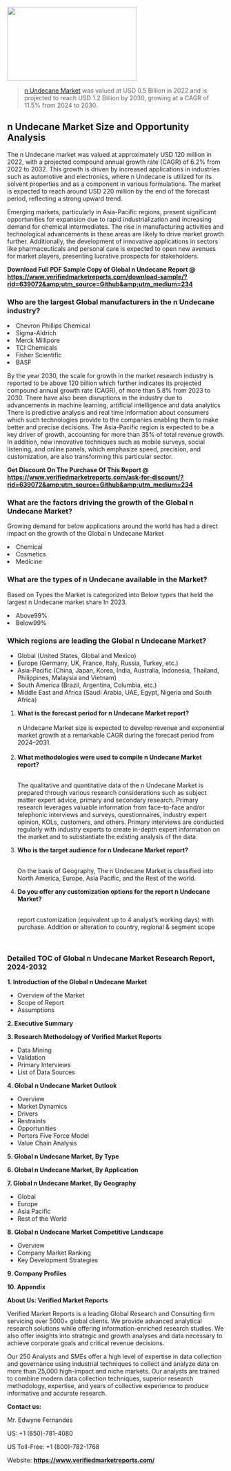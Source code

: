 
<img src="https://ffe5etoiles.com/wp-content/uploads/2024/12/MST1-300x171.png" alt="" width="300" height="171" class="alignnone size-medium wp-image-20088" /><blockquote><p><p><a href="https://www.verifiedmarketreports.com/download-sample/?rid=639072&utm_source=Github&utm_medium=234" target="_blank">n Undecane Market</a> was valued at USD 0.5 Billion in 2022 and is projected to reach USD 1.2 Billion by 2030, growing at a CAGR of 11.5% from 2024 to 2030.</p></blockquote><p><h2>n Undecane Market Size and Opportunity Analysis</h2> <p>The n Undecane market was valued at approximately USD 120 million in 2022, with a projected compound annual growth rate (CAGR) of 6.2% from 2022 to 2032. This growth is driven by increased applications in industries such as automotive and electronics, where n Undecane is utilized for its solvent properties and as a component in various formulations. The market is expected to reach around USD 220 million by the end of the forecast period, reflecting a strong upward trend.</p> <p>Emerging markets, particularly in Asia-Pacific regions, present significant opportunities for expansion due to rapid industrialization and increasing demand for chemical intermediates. The rise in manufacturing activities and technological advancements in these areas are likely to drive market growth further. Additionally, the development of innovative applications in sectors like pharmaceuticals and personal care is expected to open new avenues for market players, presenting lucrative prospects for stakeholders.</p> </p><p class=""><strong>Download Full PDF Sample Copy of Global n Undecane Report @ <a href="https://www.verifiedmarketreports.com/download-sample/?rid=639072&amp;utm_source=Github&amp;utm_medium=234" target="_blank">https://www.verifiedmarketreports.com/download-sample/?rid=639072&amp;utm_source=Github&amp;utm_medium=234</a></strong></p><h3 id="" class="">Who are the largest Global manufacturers in the n Undecane industry?</h3><p><li>Chevron Phillips Chemical</li><li> Sigma-Aldrich</li><li> Merck Millipore</li><li> TCI Chemicals</li><li> Fisher Scientific</li><li> BASF</li></p><div class=""><div class="" dir="" data-message-author-role="" data-message-id="" data-message-model-slug=""><div class=""><div class=""><div class=""><div class="" dir="" data-message-author-role="" data-message-id="" data-message-model-slug=""><div class=""><div class=""><p>By the year 2030, the scale for growth in the market research industry is reported to be above 120 billion which further indicates its projected compound annual growth rate (CAGR), of more than 5.8% from 2023 to 2030. There have also been disruptions in the industry due to advancements in machine learning, artificial intelligence and data analytics There is predictive analysis and real time information about consumers which such technologies provide to the companies enabling them to make better and precise decisions. The Asia-Pacific region is expected to be a key driver of growth, accounting for more than 35% of total revenue growth. In addition, new innovative techniques such as mobile surveys, social listening, and online panels, which emphasize speed, precision, and customization, are also transforming this particular sector.</p><p><strong>Get Discount On The Purchase Of This Report @&nbsp; <a href="https://www.verifiedmarketreports.com/ask-for-discount/?rid=639072&amp;utm_source=Github&amp;utm_medium=234" target="_blank">https://www.verifiedmarketreports.com/ask-for-discount/?rid=639072&amp;utm_source=Github&amp;utm_medium=234</a></strong></p></div></div></div></div></div></div></div></div><h3 id="" class="">What are the factors driving the growth of the Global n Undecane Market?</h3><p id="" class="">Growing demand for below applications around the world has had a direct impact on the growth of the Global n Undecane Market</p><p id="" class=""><li>Chemical</li><li> Cosmetics</li><li> Medicine</li></p><h3 id="" class="">What are the types of n Undecane available in the Market?</h3><p id="" class="">Based on Types the Market is categorized into Below types that held the largest n Undecane market share In 2023.</p><p id="" class=""><li>Above99%</li><li> Below99%</li></p><h3 id="" class="">Which regions are leading the Global n Undecane Market?</h3><ul><li>Global (United States, Global and Mexico)</li><li>Europe (Germany, UK, France, Italy, Russia, Turkey, etc.)</li><li>Asia-Pacific (China, Japan, Korea, India, Australia, Indonesia, Thailand, Philippines, Malaysia and Vietnam)</li><li>South America (Brazil, Argentina, Columbia, etc.)</li><li>Middle East and Africa (Saudi Arabia, UAE, Egypt, Nigeria and South Africa)</li></ul><p><ol><li><strong>What is the forecast period for n Undecane Market report?<br /></strong><br /><span data-sheets-root="1" data-sheets-value="{&quot;1&quot;:2,&quot;2&quot;:&quot;XXXX size is expected to develop revenue and exponential market growth at a remarkable CAGR during the forecast period from 2024&ndash;2030.&quot;}" data-sheets-userformat="{&quot;2&quot;:12674,&quot;4&quot;:{&quot;1&quot;:2,&quot;2&quot;:16776960},&quot;10&quot;:2,&quot;11&quot;:0,&quot;15&quot;:&quot;Arial&quot;,&quot;16&quot;:12}">n Undecane Market size is expected to develop revenue and exponential market growth at a remarkable CAGR during the forecast period from 2024&ndash;2031.</span><br /><br /></li><li><strong>What methodologies were used to compile n Undecane Market report?<br /><br /></strong><p>The qualitative and quantitative data of the&nbsp;n Undecane Market is prepared through various research considerations such as subject matter expert advice, primary and secondary research. Primary research leverages valuable information from face-to-face and/or telephonic interviews and surveys, questionnaires, industry expert opinion, KOLs, customers, and others. Primary interviews are conducted regularly with industry experts to create in-depth expert information on the market and to substantiate the existing analysis of the data.&nbsp;</p></li><li><strong>Who is the target audience for n Undecane Market report?<br /><br /></strong><p>On the basis of Geography, The&nbsp;n Undecane Market is classified into North America, Europe, Asia Pacific, and the Rest of the world.</p></li><li><strong>Do you offer any customization options for the report n Undecane Market?<br /><br /></strong><p>report customization (equivalent up to 4 analyst&rsquo;s working days) with purchase. Addition or alteration to country, regional &amp; segment scope</p><p>&nbsp;</p></li></ol></p><h3 id="" class="">Detailed TOC of Global n Undecane Market Research Report, 2024-2032</h3><p id="" class=""><strong>1. Introduction of the Global n Undecane Market</strong></p><ul><li>Overview of the Market</li><li>Scope of Report</li><li>Assumptions</li></ul><p id="" class=""><strong>2. Executive Summary</strong></p><p id="" class=""><strong>3. Research Methodology of&nbsp;Verified Market Reports</strong></p><ul><li>Data Mining</li><li>Validation</li><li>Primary Interviews</li><li>List of Data Sources</li></ul><p id="" class=""><strong>4. Global n Undecane Market Outlook</strong></p><ul><li>Overview</li><li>Market Dynamics</li><li>Drivers</li><li>Restraints</li><li>Opportunities</li><li>Porters Five Force Model</li><li>Value Chain Analysis</li></ul><p id="" class=""><strong>5. Global n Undecane Market, By&nbsp;Type</strong></p><p id="" class=""><strong>6. Global n Undecane Market, By Application</strong></p><p id="" class=""><strong>7. Global n Undecane Market, By Geography</strong></p><ul><li>Global</li><li>Europe</li><li>Asia Pacific</li><li>Rest of the World</li></ul><p id="" class=""><strong>8. Global n Undecane Market Competitive Landscape</strong></p><ul><li>Overview</li><li>Company Market Ranking</li><li>Key Development Strategies</li></ul><p id="" class=""><strong>9. Company Profiles</strong></p><p id="" class=""><strong>10. Appendix</strong></p><p id="" class=""><strong>About Us: Verified Market Reports</strong></p><p id="" class="">Verified Market Reports is a leading Global Research and Consulting firm servicing over 5000+ global clients. We provide advanced analytical research solutions while offering information-enriched research studies. We also offer insights into strategic and growth analyses and data necessary to achieve corporate goals and critical revenue decisions.</p><p id="" class="">Our 250 Analysts and SMEs offer a high level of expertise in data collection and governance using industrial techniques to collect and analyze data on more than 25,000 high-impact and niche markets. Our analysts are trained to combine modern data collection techniques, superior research methodology, expertise, and years of collective experience to produce informative and accurate research.</p><p id="" class=""><strong>Contact us:</strong></p><p id="" class="">Mr. Edwyne Fernandes</p><p id="" class="">US: +1 (650)-781-4080</p><p id="" class="">US Toll-Free: +1 (800)-782-1768</p><p id="" class="">Website: <a target="" data-test-app-aware-link=""><strong>https://www.verifiedmarketreports.com/</strong></a></p>
